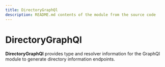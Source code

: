 ```yaml
---
title: DirectoryGraphQl
description: README.md contents of the module from the source code
---
```


# DirectoryGraphQl

**DirectoryGraphQl** provides type and resolver information for the GraphQl module
to generate directory information endpoints.
